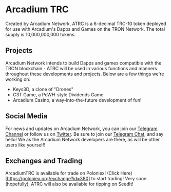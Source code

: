 # Arcadium TRC

Created by Arcadium Network, ATRC is a 6-decimal TRC-10 token deployed for use with Arcadium's Dapps and Games on the TRON Network. The total supply is 10,000,000,000 tokens.

## Projects

Arcadium Network intends to build Dapps and games compatible with the TRON blockchain - ATRC will be used in various functions and manners throughout these developments and projects. Below are a few things we're working on:

 - Keys3D, a clone of "Drones"
 - C3T Game, a PoWH-style Dividends Game
 - Arcadium Casino, a way-into-the-future development of fun!

## Social Media

For news and updates on Arcadium Network, you can join our [Telegram Channel](https://t.me/ATRCNews) or follow us on [Twitter](https://twitter.com/ArcadiumTRX). Be sure to join our [Telegram Chat](https://t.me/ATRCChat), and say hello! We as the Arcadium Network developers are there, as will be other users like yourself!

## Exchanges and Trading
ArcadiumTRC is available for trade on Poloniex! (Click Here)[https://poloniex.org/exchange?id=380] to start trading!
Very soon (hopefully), ATRC will also be available for tipping on SeedIt!
